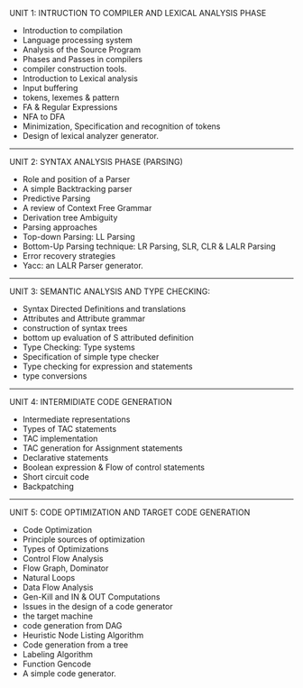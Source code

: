 UNIT 1: INTRUCTION TO COMPILER AND LEXICAL ANALYSIS PHASE

- Introduction to compilation
- Language processing system
- Analysis of the Source Program
- Phases and Passes in compilers
- compiler construction tools.
- Introduction to Lexical analysis
- Input buffering
- tokens, lexemes & pattern
- FA & Regular Expressions
- NFA to DFA
- Minimization, Specification and recognition of tokens
- Design of lexical analyzer generator.

---

UNIT 2: SYNTAX ANALYSIS PHASE (PARSING)

- Role and position of a Parser
- A simple Backtracking parser
- Predictive Parsing
- A review of Context Free Grammar
- Derivation tree Ambiguity
- Parsing approaches
- Top-down Parsing: LL Parsing
- Bottom-Up Parsing technique: LR Parsing, SLR, CLR & LALR Parsing
- Error recovery strategies
- Yacc: an LALR Parser generator.

---

UNIT 3: SEMANTIC ANALYSIS AND TYPE CHECKING:

- Syntax Directed Definitions and translations
- Attributes and Attribute grammar
- construction of syntax trees
- bottom up evaluation of S attributed definition
- Type Checking: Type systems
- Specification of simple type checker
- Type checking for expression and statements
- type conversions

---

UNIT 4: INTERMIDIATE CODE GENERATION

- Intermediate representations
- Types of TAC statements
- TAC implementation
- TAC generation for Assignment statements
- Declarative statements
- Boolean expression & Flow of control statements
- Short circuit code
- Backpatching

---

UNIT 5: CODE OPTIMIZATION AND TARGET CODE GENERATION

- Code Optimization
- Principle sources of optimization
- Types of Optimizations
- Control Flow Analysis
- Flow Graph, Dominator
- Natural Loops
- Data Flow Analysis
- Gen-Kill and IN & OUT Computations
- Issues in the design of a code generator
- the target machine
- code generation from DAG
- Heuristic Node Listing Algorithm
- Code generation from a tree
- Labeling Algorithm
- Function Gencode
- A simple code generator.
